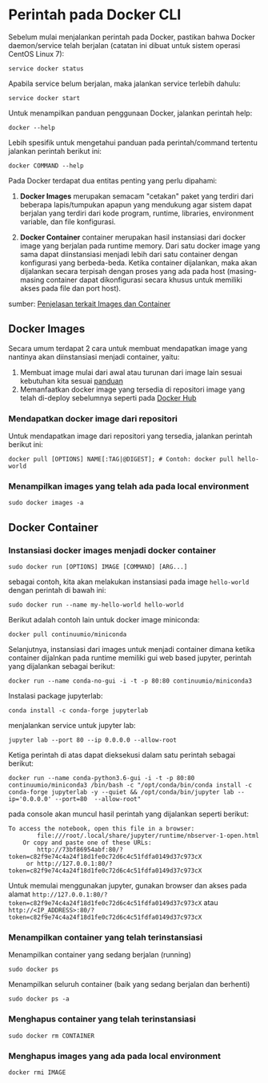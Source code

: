 # Perintah pada Docker CLI

Sebelum mulai menjalankan perintah pada Docker, pastikan bahwa Docker daemon/service telah berjalan (catatan ini dibuat untuk sistem operasi CentOS Linux 7):
```
service docker status
```
Apabila service belum berjalan, maka jalankan service terlebih dahulu:
```
service docker start
```
Untuk menampilkan panduan penggunaan Docker, jalankan perintah help:
```
docker --help
```
Lebih spesifik untuk mengetahui panduan pada perintah/command tertentu jalankan perintah berikut ini:
```
docker COMMAND --help
```
Pada Docker terdapat dua entitas penting yang perlu dipahami:
1. **Docker Images** merupakan semacam "cetakan" paket yang terdiri dari beberapa lapis/tumpukan apapun yang mendukung agar sistem dapat berjalan yang terdiri dari kode program, runtime, libraries, environment variable, dan file konfigurasi.

2. **Docker Container** container merupakan hasil instansiasi dari docker image yang berjalan pada runtime memory. Dari satu docker image yang sama dapat diinstansiasi menjadi lebih dari satu container dengan konfigurasi yang berbeda-beda. Ketika container dijalankan, maka akan dijalankan secara terpisah dengan proses yang ada pada host (masing-masing container dapat dikonfigurasi secara khusus untuk memiliki akses pada file dan port host). 

sumber: [Penjelasan terkait Images dan Container](https://docs.docker.com/v17.09/get-started/#a-brief-explanation-of-containers) 

## Docker Images
Secara umum terdapat 2 cara untuk membuat mendapatkan image yang nantinya akan diinstansiasi menjadi container, yaitu:
1. Membuat image mulai dari awal atau turunan dari image lain sesuai kebutuhan kita sesuai [panduan](https://docs.docker.com/develop/develop-images/dockerfile_best-practices/)
2. Memanfaatkan docker image yang tersedia di repositori image yang telah di-deploy sebelumnya seperti pada [Docker Hub](https://hub.docker.com/search?q=&type=image)

### Mendapatkan docker image dari repositori
Untuk mendapatkan image dari repositori yang tersedia, jalankan perintah berikut ini:
```
docker pull [OPTIONS] NAME[:TAG|@DIGEST]; # Contoh: docker pull hello-world
```
### Menampilkan images yang telah ada pada local environment
```
sudo docker images -a
```
## Docker Container
### Instansiasi docker images menjadi docker container
```
sudo docker run [OPTIONS] IMAGE [COMMAND] [ARG...]
```
sebagai contoh, kita akan melakukan instansiasi pada image ```hello-world``` dengan perintah di bawah ini:
```
sudo docker run --name my-hello-world hello-world 
```
Berikut adalah contoh lain untuk docker image miniconda: 
```
docker pull continuumio/miniconda
```
Selanjutnya, instansiasi dari images untuk menjadi container dimana ketika container dijalnkan pada runtime memiliki gui web based jupyter, perintah yang dijalankan sebagai berikut:  
```
docker run --name conda-no-gui -i -t -p 80:80 continuumio/miniconda3
```
Instalasi package jupyterlab:
```
conda install -c conda-forge jupyterlab
```
menjalankan service untuk jupyter lab:
```
jupyter lab --port 80 --ip 0.0.0.0 --allow-root
```
Ketiga perintah di atas dapat dieksekusi dalam satu perintah sebagai berikut:
```
docker run --name conda-python3.6-gui -i -t -p 80:80 continuumio/miniconda3 /bin/bash -c "/opt/conda/bin/conda install -c conda-forge jupyterlab -y --quiet && /opt/conda/bin/jupyter lab --ip='0.0.0.0' --port=80  --allow-root"
```
pada console akan muncul hasil perintah yang dijalankan seperti berikut:

```
To access the notebook, open this file in a browser:
        file:///root/.local/share/jupyter/runtime/nbserver-1-open.html
    Or copy and paste one of these URLs:
        http://73bf86954abf:80/?token=c82f9e74c4a24f18d1fe0c72d6c4c51fdfa0149d37c973cX
     or http://127.0.0.1:80/?token=c82f9e74c4a24f18d1fe0c72d6c4c51fdfa0149d37c973cX
```
Untuk memulai menggunakan jupyter, gunakan browser dan akses pada alamat ```http://127.0.0.1:80/?token=c82f9e74c4a24f18d1fe0c72d6c4c51fdfa0149d37c973cX``` atau ```http://<IP_ADDRESS>:80/?token=c82f9e74c4a24f18d1fe0c72d6c4c51fdfa0149d37c973cX```

### Menampilkan container yang telah terinstansiasi
Menampilkan container yang sedang berjalan (running)
```
sudo docker ps
```
Menampilkan seluruh container (baik yang sedang berjalan dan berhenti)
```
sudo docker ps -a
```
### Menghapus container yang telah terinstansiasi
```
sudo docker rm CONTAINER
```
### Menghapus images yang ada pada local environment
```
docker rmi IMAGE
```
